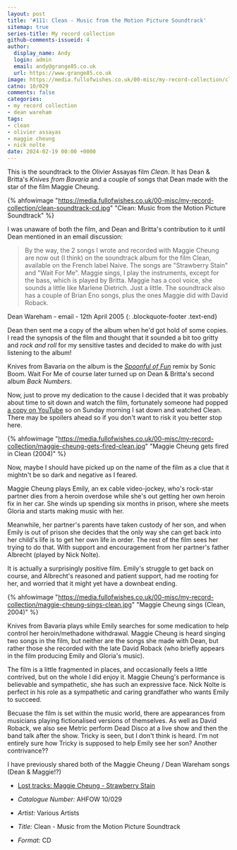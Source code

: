 ```yaml
---
layout: post
title: '#111: Clean - Music from the Motion Picture Soundtrack'
sitemap: true
series-title: My record collection 
github-comments-issueid: 4
author:
  display_name: Andy
  login: admin
  email: andy@grange85.co.uk
  url: https://www.grange85.co.uk
image: https://media.fullofwishes.co.uk/00-misc/my-record-collection/clean-soundtrack-cd.jpg
catno: 10/029
comments: false
categories:
- my record collection
- dean wareham
tags:
- clean
- olivier assayas
- maggie cheung
- nick nolte
date: 2024-02-19 00:00 +0000
---
```

This is the soundtrack to the Olivier Assayas film _Clean_. It has Dean & Britta's _Knives from Bavaria_ and a couple of songs that Dean made with the star of the film Maggie Cheung.

{% ahfowimage "https://media.fullofwishes.co.uk/00-misc/my-record-collection/clean-soundtrack-cd.jpg" "Clean: Music from the Motion Picture Soundtrack" %}

I was unaware of both the film, and Dean and Britta's contribution to it until Dean mentioned in an email discussion:

<!--more-->

> By the way, the 2 songs I wrote and recorded with Maggie Cheung are now
> out (I think) on the soundtrack album for the film Clean, available on
> the French label Naive. The songs are "Strawberry Stain" and "Wait For
> Me". Maggie sings, I play the instruments, except for the bass, which
> is played by Britta. Maggie has a cool voice, she sounds a little like
> Marlene Dietrich. Just a little. The soundtrack also has a couple of
> Brian Eno songs, plus the ones Maggie did with David Roback.

 Dean Wareham - email - 12th April 2005
{: .blockquote-footer .text-end}

Dean then sent me a copy of the album when he'd got hold of some copies. I read the synopsis of the film and thought that it sounded a bit too gritty and _rock and roll_ for my sensitive tastes and decided to make do with just listening to the album!

Knives from Bavaria on the album is the _[Spoonful of Fun](https://brittaphillips.bandcamp.com/track/knives-from-bavaria-spoonful-of-fun-sonic-boom-remix)_ remix by Sonic Boom. Wait For Me of course later turned up on Dean & Britta's second album _Back Numbers_.

Now, just to prove my dedication to the cause I decided that it was probably about time to sit down and watch the film, fortunately someone had popped [a copy on YouTube](https://www.youtube.com/watch?v=0palS9U_5xI) so on Sunday morning I sat down and watched Clean. There may be spoilers ahead so if you don't want to risk it you better stop here.

{% ahfowimage "https://media.fullofwishes.co.uk/00-misc/my-record-collection/maggie-cheung-gets-fired-clean.jpg" "Maggie Cheung gets fired in Clean (2004)" %}

Now, maybe I should have picked up on the name of the film as a clue that it mightn't be so dark and negative as I feared.

Maggie Cheung plays Emily, an ex cable video-jockey, who's rock-star partner dies from a heroin overdose while she's out getting her own heroin fix in her car. She winds up spending six months in prison, where she meets Gloria and starts making music with her.

Meanwhile, her partner's parents have taken custody of her son, and when Emily is out of prison she decides that the only way she can get back into her child's life is to get her own life in order. The rest of the film sees her trying to do that. With support and encouragement from her partner's father Albrecht (played by Nick Nolte).

It is actually a surprisingly positive film. Emily's struggle to get back on course, and Albrecht's reasoned and patient support, had me rooting for her, and worried that it might yet have a downbeat ending.

{% ahfowimage "https://media.fullofwishes.co.uk/00-misc/my-record-collection/maggie-cheung-sings-clean.jpg" "Maggie Cheung sings (Clean, 2004)" %}

Knives from Bavaria plays while Emily searches for some medication to help control her heroin/methadone withdrawal. Maggie Cheung is heard singing two songs in the film, but neither are the songs she made with Dean, but rather those she recorded with the late David Roback (who briefly appears in the film producing Emily and Gloria's music).

The film is a little fragmented in places, and occasionally feels a little contrived, but on the whole I did enjoy it. Maggie Cheung's performance is believable and sympathetic, she has such an expressive face. Nick Nolte is perfect in his role as a sympathetic and caring grandfather who wants Emily to succeed.

Becuase the film is set within the music world, there are appearances from musicians playing fictionalised versions of themselves. As well as David Roback, we also see Metric perform Dead Disco at a live show and then the band talk after the show. Tricky is seen, but I don't think is heard. I'm not entirely sure how Tricky is supposed to help Emily see her son? Another contrivance??

I have previously shared both of the Maggie Cheung / Dean Wareham songs (Dean & Maggie!?)

- [Lost tracks: Maggie Cheung - Strawberry Stain](/2011/07/01/mp3-lost-tracks-9-maggie-cheung-strawberry-stain/) 

 - *Catalogue Number:* AHFOW 10/029
 - *Artist:* Various Artists
 - *Title:* Clean - Music from the Motion Picture Soundtrack
 - *Format:* CD
